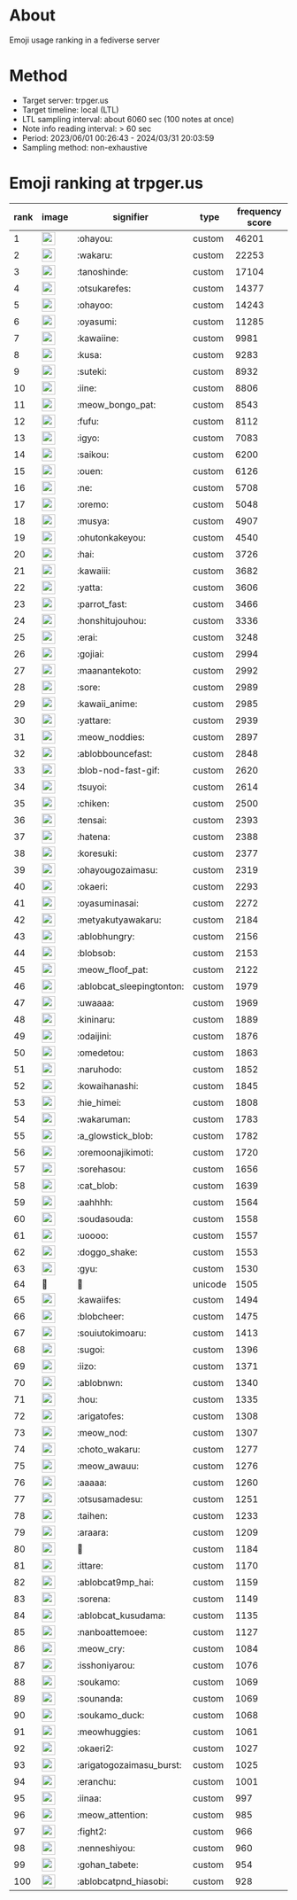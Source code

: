 # About
Emoji usage ranking in a fediverse server

# Method
- Target server: trpger.us
- Target timeline: local (LTL)
- LTL sampling interval: about 6060 sec (100 notes at once)
- Note info reading interval: > 60 sec
- Period: 2023/06/01 00:26:43 - 2024/03/31 20:03:59 
- Sampling method: non-exhaustive

# Emoji ranking at trpger.us

|rank|image|signifier|type|frequency score|
|----|----|----|----|----|
|1|<img height="24" src="https://trpger.us/emoji/ohayou.webp">|:ohayou:|custom|46201|
|2|<img height="24" src="https://trpger.us/emoji/wakaru.webp">|:wakaru:|custom|22253|
|3|<img height="24" src="https://trpger.us/emoji/tanoshinde.webp">|:tanoshinde:|custom|17104|
|4|<img height="24" src="https://trpger.us/emoji/otsukarefes.webp">|:otsukarefes:|custom|14377|
|5|<img height="24" src="https://trpger.us/emoji/ohayoo.webp">|:ohayoo:|custom|14243|
|6|<img height="24" src="https://trpger.us/emoji/oyasumi.webp">|:oyasumi:|custom|11285|
|7|<img height="24" src="https://trpger.us/emoji/kawaiine.webp">|:kawaiine:|custom|9981|
|8|<img height="24" src="https://trpger.us/emoji/kusa.webp">|:kusa:|custom|9283|
|9|<img height="24" src="https://trpger.us/emoji/suteki.webp">|:suteki:|custom|8932|
|10|<img height="24" src="https://trpger.us/emoji/iine.webp">|:iine:|custom|8806|
|11|<img height="24" src="https://trpger.us/emoji/meow_bongo_pat.webp">|:meow_bongo_pat:|custom|8543|
|12|<img height="24" src="https://trpger.us/emoji/fufu.webp">|:fufu:|custom|8112|
|13|<img height="24" src="https://trpger.us/emoji/igyo.webp">|:igyo:|custom|7083|
|14|<img height="24" src="https://trpger.us/emoji/saikou.webp">|:saikou:|custom|6200|
|15|<img height="24" src="https://trpger.us/emoji/ouen.webp">|:ouen:|custom|6126|
|16|<img height="24" src="https://trpger.us/emoji/ne.webp">|:ne:|custom|5708|
|17|<img height="24" src="https://trpger.us/emoji/oremo.webp">|:oremo:|custom|5048|
|18|<img height="24" src="https://trpger.us/emoji/musya.webp">|:musya:|custom|4907|
|19|<img height="24" src="https://trpger.us/emoji/ohutonkakeyou.webp">|:ohutonkakeyou:|custom|4540|
|20|<img height="24" src="https://trpger.us/emoji/hai.webp">|:hai:|custom|3726|
|21|<img height="24" src="https://trpger.us/emoji/kawaiii.webp">|:kawaiii:|custom|3682|
|22|<img height="24" src="https://trpger.us/emoji/yatta.webp">|:yatta:|custom|3606|
|23|<img height="24" src="https://trpger.us/emoji/parrot_fast.webp">|:parrot_fast:|custom|3466|
|24|<img height="24" src="https://trpger.us/emoji/honshitujouhou.webp">|:honshitujouhou:|custom|3336|
|25|<img height="24" src="https://trpger.us/emoji/erai.webp">|:erai:|custom|3248|
|26|<img height="24" src="https://trpger.us/emoji/gojiai.webp">|:gojiai:|custom|2994|
|27|<img height="24" src="https://trpger.us/emoji/maanantekoto.webp">|:maanantekoto:|custom|2992|
|28|<img height="24" src="https://trpger.us/emoji/sore.webp">|:sore:|custom|2989|
|29|<img height="24" src="https://trpger.us/emoji/kawaii_anime.webp">|:kawaii_anime:|custom|2985|
|30|<img height="24" src="https://trpger.us/emoji/yattare.webp">|:yattare:|custom|2939|
|31|<img height="24" src="https://trpger.us/emoji/meow_noddies.webp">|:meow_noddies:|custom|2897|
|32|<img height="24" src="https://trpger.us/emoji/ablobbouncefast.webp">|:ablobbouncefast:|custom|2848|
|33|<img height="24" src="https://trpger.us/emoji/blob-nod-fast-gif.webp">|:blob-nod-fast-gif:|custom|2620|
|34|<img height="24" src="https://trpger.us/emoji/tsuyoi.webp">|:tsuyoi:|custom|2614|
|35|<img height="24" src="https://trpger.us/emoji/chiken.webp">|:chiken:|custom|2500|
|36|<img height="24" src="https://trpger.us/emoji/tensai.webp">|:tensai:|custom|2393|
|37|<img height="24" src="https://trpger.us/emoji/hatena.webp">|:hatena:|custom|2388|
|38|<img height="24" src="https://trpger.us/emoji/koresuki.webp">|:koresuki:|custom|2377|
|39|<img height="24" src="https://trpger.us/emoji/ohayougozaimasu.webp">|:ohayougozaimasu:|custom|2319|
|40|<img height="24" src="https://trpger.us/emoji/okaeri.webp">|:okaeri:|custom|2293|
|41|<img height="24" src="https://trpger.us/emoji/oyasuminasai.webp">|:oyasuminasai:|custom|2272|
|42|<img height="24" src="https://trpger.us/emoji/metyakutyawakaru.webp">|:metyakutyawakaru:|custom|2184|
|43|<img height="24" src="https://trpger.us/emoji/ablobhungry.webp">|:ablobhungry:|custom|2156|
|44|<img height="24" src="https://trpger.us/emoji/blobsob.webp">|:blobsob:|custom|2153|
|45|<img height="24" src="https://trpger.us/emoji/meow_floof_pat.webp">|:meow_floof_pat:|custom|2122|
|46|<img height="24" src="https://trpger.us/emoji/ablobcat_sleepingtonton.webp">|:ablobcat_sleepingtonton:|custom|1979|
|47|<img height="24" src="https://trpger.us/emoji/uwaaaa.webp">|:uwaaaa:|custom|1969|
|48|<img height="24" src="https://trpger.us/emoji/kininaru.webp">|:kininaru:|custom|1889|
|49|<img height="24" src="https://trpger.us/emoji/odaijini.webp">|:odaijini:|custom|1876|
|50|<img height="24" src="https://trpger.us/emoji/omedetou.webp">|:omedetou:|custom|1863|
|51|<img height="24" src="https://trpger.us/emoji/naruhodo.webp">|:naruhodo:|custom|1852|
|52|<img height="24" src="https://trpger.us/emoji/kowaihanashi.webp">|:kowaihanashi:|custom|1845|
|53|<img height="24" src="https://trpger.us/emoji/hie_himei.webp">|:hie_himei:|custom|1808|
|54|<img height="24" src="https://trpger.us/emoji/wakaruman.webp">|:wakaruman:|custom|1783|
|55|<img height="24" src="https://trpger.us/emoji/a_glowstick_blob.webp">|:a_glowstick_blob:|custom|1782|
|56|<img height="24" src="https://trpger.us/emoji/oremoonajikimoti.webp">|:oremoonajikimoti:|custom|1720|
|57|<img height="24" src="https://trpger.us/emoji/sorehasou.webp">|:sorehasou:|custom|1656|
|58|<img height="24" src="https://trpger.us/emoji/cat_blob.webp">|:cat_blob:|custom|1639|
|59|<img height="24" src="https://trpger.us/emoji/aahhhh.webp">|:aahhhh:|custom|1564|
|60|<img height="24" src="https://trpger.us/emoji/soudasouda.webp">|:soudasouda:|custom|1558|
|61|<img height="24" src="https://trpger.us/emoji/uoooo.webp">|:uoooo:|custom|1557|
|62|<img height="24" src="https://trpger.us/emoji/doggo_shake.webp">|:doggo_shake:|custom|1553|
|63|<img height="24" src="https://trpger.us/emoji/gyu.webp">|:gyu:|custom|1530|
|64|🍮|🍮|unicode|1505|
|65|<img height="24" src="https://trpger.us/emoji/kawaiifes.webp">|:kawaiifes:|custom|1494|
|66|<img height="24" src="https://trpger.us/emoji/blobcheer.webp">|:blobcheer:|custom|1475|
|67|<img height="24" src="https://trpger.us/emoji/souiutokimoaru.webp">|:souiutokimoaru:|custom|1413|
|68|<img height="24" src="https://trpger.us/emoji/sugoi.webp">|:sugoi:|custom|1396|
|69|<img height="24" src="https://trpger.us/emoji/iizo.webp">|:iizo:|custom|1371|
|70|<img height="24" src="https://trpger.us/emoji/ablobnwn.webp">|:ablobnwn:|custom|1340|
|71|<img height="24" src="https://trpger.us/emoji/hou.webp">|:hou:|custom|1335|
|72|<img height="24" src="https://trpger.us/emoji/arigatofes.webp">|:arigatofes:|custom|1308|
|73|<img height="24" src="https://trpger.us/emoji/meow_nod.webp">|:meow_nod:|custom|1307|
|74|<img height="24" src="https://trpger.us/emoji/choto_wakaru.webp">|:choto_wakaru:|custom|1277|
|75|<img height="24" src="https://trpger.us/emoji/meow_awauu.webp">|:meow_awauu:|custom|1276|
|76|<img height="24" src="https://trpger.us/emoji/aaaaa.webp">|:aaaaa:|custom|1260|
|77|<img height="24" src="https://trpger.us/emoji/otsusamadesu.webp">|:otsusamadesu:|custom|1251|
|78|<img height="24" src="https://trpger.us/emoji/taihen.webp">|:taihen:|custom|1233|
|79|<img height="24" src="https://trpger.us/emoji/araara.webp">|:araara:|custom|1209|
|80|<img height="24" src="https://trpger.us/emoji/birthday.webp">|:birthday:|custom|1184|
|81|<img height="24" src="https://trpger.us/emoji/ittare.webp">|:ittare:|custom|1170|
|82|<img height="24" src="https://trpger.us/emoji/ablobcat9mp_hai.webp">|:ablobcat9mp_hai:|custom|1159|
|83|<img height="24" src="https://trpger.us/emoji/sorena.webp">|:sorena:|custom|1149|
|84|<img height="24" src="https://trpger.us/emoji/ablobcat_kusudama.webp">|:ablobcat_kusudama:|custom|1135|
|85|<img height="24" src="https://trpger.us/emoji/nanboattemoee.webp">|:nanboattemoee:|custom|1127|
|86|<img height="24" src="https://trpger.us/emoji/meow_cry.webp">|:meow_cry:|custom|1084|
|87|<img height="24" src="https://trpger.us/emoji/isshoniyarou.webp">|:isshoniyarou:|custom|1076|
|88|<img height="24" src="https://trpger.us/emoji/soukamo.webp">|:soukamo:|custom|1069|
|89|<img height="24" src="https://trpger.us/emoji/sounanda.webp">|:sounanda:|custom|1069|
|90|<img height="24" src="https://trpger.us/emoji/soukamo_duck.webp">|:soukamo_duck:|custom|1068|
|91|<img height="24" src="https://trpger.us/emoji/meowhuggies.webp">|:meowhuggies:|custom|1061|
|92|<img height="24" src="https://trpger.us/emoji/okaeri2.webp">|:okaeri2:|custom|1027|
|93|<img height="24" src="https://trpger.us/emoji/arigatogozaimasu_burst.webp">|:arigatogozaimasu_burst:|custom|1025|
|94|<img height="24" src="https://trpger.us/emoji/eranchu.webp">|:eranchu:|custom|1001|
|95|<img height="24" src="https://trpger.us/emoji/iinaa.webp">|:iinaa:|custom|997|
|96|<img height="24" src="https://trpger.us/emoji/meow_attention.webp">|:meow_attention:|custom|985|
|97|<img height="24" src="https://trpger.us/emoji/fight2.webp">|:fight2:|custom|966|
|98|<img height="24" src="https://trpger.us/emoji/nenneshiyou.webp">|:nenneshiyou:|custom|960|
|99|<img height="24" src="https://trpger.us/emoji/gohan_tabete.webp">|:gohan_tabete:|custom|954|
|100|<img height="24" src="https://trpger.us/emoji/ablobcatpnd_hiasobi.webp">|:ablobcatpnd_hiasobi:|custom|928|
